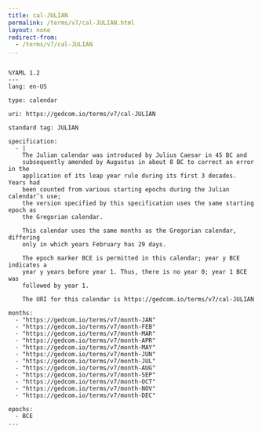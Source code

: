```yaml
---
title: cal-JULIAN
permalink: /terms/v7/cal-JULIAN.html
layout: none
redirect-from:
  - /terms/v7/cal-JULIAN
...
```


```

%YAML 1.2
---
lang: en-US

type: calendar

uri: https://gedcom.io/terms/v7/cal-JULIAN

standard tag: JULIAN

specification:
  - |
    The Julian calendar was introduced by Julius Caesar in 45 BC and
    subsequently amended by Augustus in about 8 BC to correct an error in the
    application of its leap year rule during its first 3 decades. Years had
    been counted from various starting epochs during the Julian calendar’s use;
    the version specified by this specification uses the same starting epoch as
    the Gregorian calendar.
    
    This calendar uses the same months as the Gregorian calendar, differing
    only in which years February has 29 days.
    
    The epoch marker BCE is permitted in this calendar; year y BCE indicates a
    year y years before year 1. Thus, there is no year 0; year 1 BCE was
    followed by year 1.
    
    The URI for this calendar is https://gedcom.io/terms/v7/cal-JULIAN

months:
  - "https://gedcom.io/terms/v7/month-JAN"
  - "https://gedcom.io/terms/v7/month-FEB"
  - "https://gedcom.io/terms/v7/month-MAR"
  - "https://gedcom.io/terms/v7/month-APR"
  - "https://gedcom.io/terms/v7/month-MAY"
  - "https://gedcom.io/terms/v7/month-JUN"
  - "https://gedcom.io/terms/v7/month-JUL"
  - "https://gedcom.io/terms/v7/month-AUG"
  - "https://gedcom.io/terms/v7/month-SEP"
  - "https://gedcom.io/terms/v7/month-OCT"
  - "https://gedcom.io/terms/v7/month-NOV"
  - "https://gedcom.io/terms/v7/month-DEC"

epochs:
  - BCE
...

```
